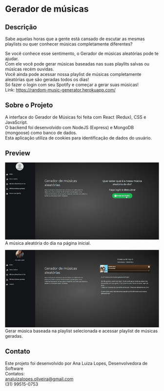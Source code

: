 

# Gerador de músicas

## Descrição

Sabe aquelas horas que a gente está cansado de escutar as mesmas playlists ou quer conhecer músicas completamente diferentes?

Se você conhece esse sentimento, o Gerador de músicas aleatórias pode te ajudar.\
Com ele você pode gerar músicas baseadas nas suas playlits salvas ou músicas recém ouvidas.\
Você ainda pode acessar nossa playlist de músicas completamente aleatórias que são geradas todos os dias!\
Só fazer o login com seu Spotify e começar a gerar suas músicas!\
Link: https://random-music-generator.herokuapp.com/

## Sobre o Projeto

A interface do Gerador de Músicas foi feita com React (Redux), CSS e JavaScript.\
O backend foi desenvolvido com NodeJS (Express) e MongoDB (mongoose) como banco de dados.\
Esta aplicação utiliza de cookies para identificação de dados do usuário.

## Preview

![](preview1.gif)\
A música aleatória do dia na página inicial.

![](preview2.gif)\
Gerar música baseada na playlist selecionada e acessar playlist de músicas geradas.

## Contato

Este projeto foi desenvolvido por Ana Luiza Lopes, Desenvolvedora de Software\
Contatos:\
analuizalopes.oliveira@gmail.com\
(31) 99515-0753
